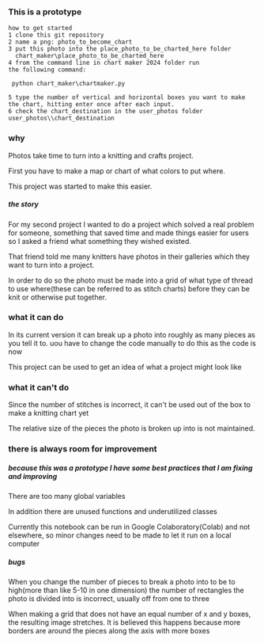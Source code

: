 
### This is a prototype
```
how to get started
1 clone this git repository
2 name a png: photo_to_become_chart
3 put this photo into the place_photo_to_be_charted_here folder
  chart_maker\place_photo_to_be_charted_here
4 from the command line in chart maker 2024 folder run 
the following command:
```
```
 python chart_maker\chartmaker.py
```
```
5 type the number of vertical and horizontal boxes you want to make the chart, hitting enter once after each input.
6 check the chart_destination in the user_photos folder user_photos\\chart_destination
```
### why
Photos take time to turn into a knitting and crafts project.

First you have to make a map or chart of what colors to put where.

This project was started to make this easier.

##### the story
For my second project I wanted to do a project which solved a real problem for someone, something that saved time and made things easier for users so I asked a friend what something they wished existed.

That friend told me many knitters have photos in their galleries which they want to turn into a project.

In order to do so the photo must be made into a grid of what type of thread to use where(these can be referred to as stitch charts) before they can be knit or otherwise put together.

### what it can do
In its current version it can break up a photo into roughly as many pieces as you tell it to. uou have to change the code manually to do this as the code is now

This project can be used to get an idea of what a project might look like
### what it can't do
Since the number of stitches is incorrect, it can't be used out of the box to make a knitting chart yet

The relative size of the pieces the photo is broken up into is not maintained.

### there is always room for improvement
##### because this was a prototype I have some best practices that I am fixing and improving
There are too many global variables

In addition there are unused functions and underutilized classes

Currently this notebook can be run in Google Colaboratory(Colab) and not elsewhere, so minor changes need to be made to let it run on a local computer

##### bugs
When you change the number of pieces to break a photo into to be to high(more than like 5-10 in one dimension) the number of rectangles the photo is divided into is incorrect, usually off from one to three 

When making a grid that does not have an equal number of x and y boxes, the resulting image stretches.
It is believed this happens because more borders are around the pieces along the axis with more boxes
